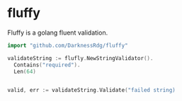 # fluffy

Fluffy is a golang fluent validation.

```go
import "github.com/DarknessRdg/fluffy"

validateString := flufly.NewStringValidator().
  Contains("required").
  Len(64)


valid, err := validateString.Validate("failed string)
```

